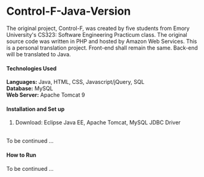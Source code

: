 # Control-F-Java-Version
The original project, Control-F, was created by five students from Emory University's CS323: Software Engineering Practicum class. The original source code was written in PHP and hosted by Amazon Web Services. This is a personal translation project. Front-end shall remain the same. Back-end will be translated to Java. 

#### Technologies Used
**Languages:** Java, HTML, CSS, Javascript/jQuery, SQL <br>
**Database:** MySQL <br>
**Web Server:** Apache Tomcat 9

#### Installation and Set up
1) Download: Eclipse Java EE, Apache Tomcat, MySQL JDBC Driver
<br>
To be continued ...

#### How to Run
To be continued ...